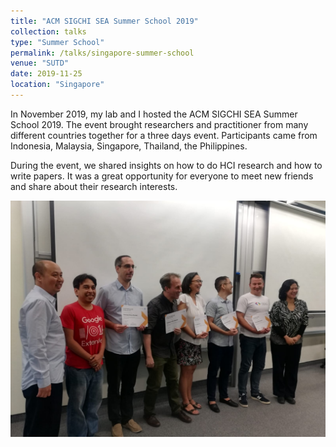 ```yaml
---
title: "ACM SIGCHI SEA Summer School 2019"
collection: talks
type: "Summer School"
permalink: /talks/singapore-summer-school
venue: "SUTD"
date: 2019-11-25
location: "Singapore"
---
```


In November 2019, my lab and I hosted the ACM SIGCHI SEA Summer School 2019. The event brought researchers and practitioner from many different countries together for a three days event.
Participants came from Indonesia, Malaysia, Singapore, Thailand, the Philippines.

During the event, we shared insights on how to do HCI research and how to write papers. It was a great opportunity for everyone to meet new friends and share about their research interests.

![ACM SIGCHI SEA Summer School 2019](images/sea.jpg)
